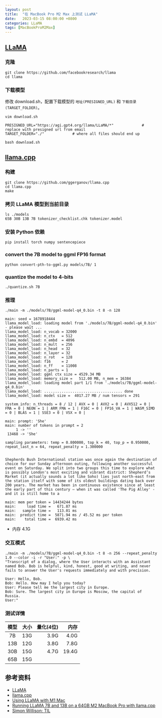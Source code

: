 ```yaml
---
layout: post
title:  "在 MacBook Pro M2 Max 上测试 LLaMA"
date:   2023-03-15 08:00:00 +0800
categories: LLaMA
tags: [MacBookProM2Max]
---
```


## [LLaMA](https://github.com/facebookresearch/llama)

### 克隆
```shell
git clone https://github.com/facebookresearch/llama
cd llama
```

### 下载模型
修改 download.sh，配置下载模型的 ```地址(PRESIGNED_URL)``` 和 ```下载目录(TARGET_FOLDER)```。
```shell
vim download.sh
```
```
PRESIGNED_URL="https://agi.gpt4.org/llama/LLaMA/*"             # replace with presigned url from email
TARGET_FOLDER="./"             # where all files should end up
```

```shell
bash download.sh
```

## [llama.cpp](https://github.com/ggerganov/llama.cpp)

### 构建
```shell
git clone https://github.com/ggerganov/llama.cpp
cd llama.cpp
make
```

### 拷贝 LLaMA 模型到当前目录
```shell
ls ./models
65B 30B 13B 7B tokenizer_checklist.chk tokenizer.model
```

### 安装 Python 依赖
```shell
pip install torch numpy sentencepiece
```

### convert the 7B model to ggml FP16 format
```shell
python convert-pth-to-ggml.py models/7B/ 1
```

### quantize the model to 4-bits
```shell
./quantize.sh 7B
```

### 推理
```shell
./main -m ./models/7B/ggml-model-q4_0.bin -t 8 -n 128
```
```
main: seed = 1678918444
llama_model_load: loading model from './models/7B/ggml-model-q4_0.bin' - please wait ...
llama_model_load: n_vocab = 32000
llama_model_load: n_ctx   = 512
llama_model_load: n_embd  = 4096
llama_model_load: n_mult  = 256
llama_model_load: n_head  = 32
llama_model_load: n_layer = 32
llama_model_load: n_rot   = 128
llama_model_load: f16     = 2
llama_model_load: n_ff    = 11008
llama_model_load: n_parts = 1
llama_model_load: ggml ctx size = 4529.34 MB
llama_model_load: memory_size =   512.00 MB, n_mem = 16384
llama_model_load: loading model part 1/1 from './models/7B/ggml-model-q4_0.bin'
llama_model_load: .................................... done
llama_model_load: model size =  4017.27 MB / num tensors = 291

system_info: n_threads = 8 / 12 | AVX = 0 | AVX2 = 0 | AVX512 = 0 | FMA = 0 | NEON = 1 | ARM_FMA = 1 | F16C = 0 | FP16_VA = 1 | WASM_SIMD = 0 | BLAS = 1 | SSE3 = 0 | VSX = 0 | 

main: prompt: 'She'
main: number of tokens in prompt = 2
     1 -> ''
 13468 -> 'She'

sampling parameters: temp = 0.800000, top_k = 40, top_p = 0.950000, repeat_last_n = 64, repeat_penalty = 1.300000


Shepherds Bush International station was once again the destination of choice for our Sunday afternoon outing, following another successful event on Saturday. We split into two groups this time to explore what is possibly London's most exciting and vibrant district: Shepherd’s Market (it actually sounds a lot like Soho) lies just north-east from the station itself with some of its oldest buildings dating back over 200 years. The market has been in continuous existence since at least the early part of this century – when it was called 'The Pig Alley' - and it is still home to a

main: mem per token = 14434244 bytes
main:     load time =   671.87 ms
main:   sample time =   113.01 ms
main:  predict time =  5871.94 ms / 45.52 ms per token
main:    total time =  6939.42 ms
```
* 内存 4.1G

### 交互模式
```shell
./main -m ./models/7B/ggml-model-q4_0.bin -t 8 -n 256 --repeat_penalty 1.0 --color -i -r "User:" -p \
"Transcript of a dialog, where the User interacts with an Assistant named Bob. Bob is helpful, kind, honest, good at writing, and never fails to answer the User's requests immediately and with precision.

User: Hello, Bob.
Bob: Hello. How may I help you today?
User: Please tell me the largest city in Europe.
Bob: Sure. The largest city in Europe is Moscow, the capital of Russia.
User:"
```

### 测试详情
| 模型  | 大小 | 量化(4位) | 内存   |
| :--: | ---: | -------: | ----: |
|  7B  | 13G  |     3.9G |  4.0G |
| 13B  | 12G  |     3.8G |  7.8G |
| 30B  | 15G  |     4.7G | 19.4G |
| 65B  | 15G  |          |       |


## 参考资料
* [LLaMA](https://github.com/facebookresearch/llama)
* [llama.cpp](https://github.com/ggerganov/llama.cpp)
* [Using LLaMA with M1 Mac](https://dev.l1x.be/posts/2023/03/12/using-llama-with-m1-mac/)
* [Running LLaMA 7B and 13B on a 64GB M2 MacBook Pro with llama.cpp](https://til.simonwillison.net/llms/llama-7b-m2)
* [Simon Willison: TIL](https://til.simonwillison.net/)
